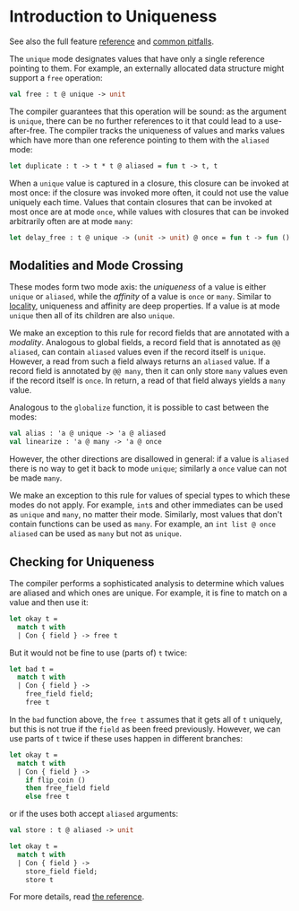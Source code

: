 # Introduction to Uniqueness

See also the full feature [reference](reference.md) and [common pitfalls](pitfalls.md).

The `unique` mode designates values that have only a single reference pointing
to them. For example, an externally allocated data structure might support a
`free` operation:

```ocaml
val free : t @ unique -> unit
```

The compiler guarantees that this operation will be sound: as the argument is
`unique`, there can be no further references to it that could lead to a
use-after-free. The compiler tracks the uniqueness of values and marks values
which have more than one reference pointing to them with the `aliased` mode:

```ocaml
let duplicate : t -> t * t @ aliased = fun t -> t, t
```

When a `unique` value is captured in a closure, this closure can be invoked at
most once: if the closure was invoked more often, it could not use the value
uniquely each time. Values that contain closures that can be invoked at most
once are at mode `once`, while values with closures that can be invoked
arbitrarily often are at mode `many`:

```ocaml
let delay_free : t @ unique -> (unit -> unit) @ once = fun t -> fun () -> free t
```

## Modalities and Mode Crossing

These modes form two mode axis: the _uniqueness_ of a value is either `unique`
or `aliased`, while the _affinity_ of a value is `once` or `many`. Similar to
[locality](../local/intro.md), uniqueness and affinity are deep properties. If a
value is at mode `unique` then all of its children are also `unique`.

We make an exception to this rule for record fields that are annotated with a
_modality_. Analogous to global fields, a record field that is annotated as `@@
aliased`, can contain `aliased` values even if the record itself is `unique`.
However, a read from such a field always returns an `aliased` value. If a record
field is annotated by `@@ many`, then it can only store `many` values even if
the record itself is `once`. In return, a read of that field always yields a
`many` value.

Analogous to the `globalize` function, it is possible to cast between the modes:

```ocaml
val alias : 'a @ unique -> 'a @ aliased
val linearize : 'a @ many -> 'a @ once
```

However, the other directions are disallowed in general: if a value is `aliased`
there is no way to get it back to mode `unique`; similarly a `once` value can
not be made `many`.

We make an exception to this rule for values of special types to which these
modes do not apply. For example, `int`s and other immediates can be used as
`unique` and `many`, no matter their mode. Similarly, most values that don't
contain functions can be used as `many`. For example, an `int list @ once
aliased` can be used as `many` but not as `unique`.

## Checking for Uniqueness

The compiler performs a sophisticated analysis to determine which values are
aliased and which ones are unique. For example, it is fine to match on a value
and then use it:

```ocaml
let okay t =
  match t with
  | Con { field } -> free t
```

But it would not be fine to use (parts of) `t` twice:

```ocaml
let bad t =
  match t with
  | Con { field } ->
    free_field field;
    free t
```

In the `bad` function above, the `free t` assumes that it gets all of `t`
uniquely, but this is not true if the `field` as been freed previously. However,
we can use parts of `t` twice if these uses happen in different branches:

```ocaml
let okay t =
  match t with
  | Con { field } ->
    if flip_coin ()
    then free_field field
    else free t
```

or if the uses both accept `aliased` arguments:

```ocaml
val store : t @ aliased -> unit

let okay t =
  match t with
  | Con { field } ->
    store_field field;
    store t
```

For more details, read [the reference](./reference.md).
